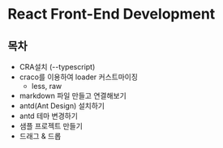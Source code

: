 # React Front-End Development

## 목차

- CRA설치 (--typescript)
- craco를 이용하여 loader 커스트마이징
  - less, raw
- markdown 파일 만들고 연결해보기
- antd(Ant Design) 설치하기
- antd 테마 변경하기
- 샘플 프로젝트 만들기
- 드래그 & 드롭
